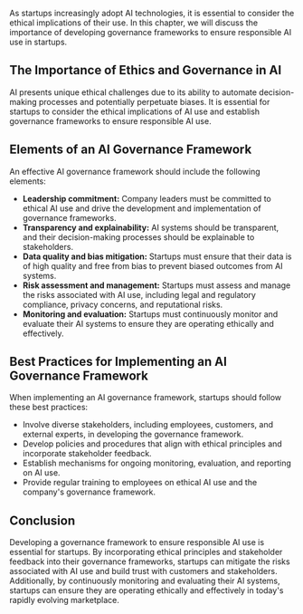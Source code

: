 

As startups increasingly adopt AI technologies, it is essential to consider the ethical implications of their use. In this chapter, we will discuss the importance of developing governance frameworks to ensure responsible AI use in startups.

The Importance of Ethics and Governance in AI
---------------------------------------------

AI presents unique ethical challenges due to its ability to automate decision-making processes and potentially perpetuate biases. It is essential for startups to consider the ethical implications of AI use and establish governance frameworks to ensure responsible AI use.

Elements of an AI Governance Framework
--------------------------------------

An effective AI governance framework should include the following elements:

* **Leadership commitment:** Company leaders must be committed to ethical AI use and drive the development and implementation of governance frameworks.
* **Transparency and explainability:** AI systems should be transparent, and their decision-making processes should be explainable to stakeholders.
* **Data quality and bias mitigation:** Startups must ensure that their data is of high quality and free from bias to prevent biased outcomes from AI systems.
* **Risk assessment and management:** Startups must assess and manage the risks associated with AI use, including legal and regulatory compliance, privacy concerns, and reputational risks.
* **Monitoring and evaluation:** Startups must continuously monitor and evaluate their AI systems to ensure they are operating ethically and effectively.

Best Practices for Implementing an AI Governance Framework
----------------------------------------------------------

When implementing an AI governance framework, startups should follow these best practices:

* Involve diverse stakeholders, including employees, customers, and external experts, in developing the governance framework.
* Develop policies and procedures that align with ethical principles and incorporate stakeholder feedback.
* Establish mechanisms for ongoing monitoring, evaluation, and reporting on AI use.
* Provide regular training to employees on ethical AI use and the company's governance framework.

Conclusion
----------

Developing a governance framework to ensure responsible AI use is essential for startups. By incorporating ethical principles and stakeholder feedback into their governance frameworks, startups can mitigate the risks associated with AI use and build trust with customers and stakeholders. Additionally, by continuously monitoring and evaluating their AI systems, startups can ensure they are operating ethically and effectively in today's rapidly evolving marketplace.
